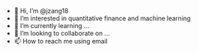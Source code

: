 - 👋 Hi, I’m @jzang18
- 👀 I’m interested in quantitative finance and machine learning
- 🌱 I’m currently learning ...
- 💞️ I’m looking to collaborate on ...
- 📫 How to reach me using email

<!---
jzang18/jzang18 is a ✨ special ✨ repository because its `README.md` (this file) appears on your GitHub profile.
You can click the Preview link to take a look at your changes.
--->
